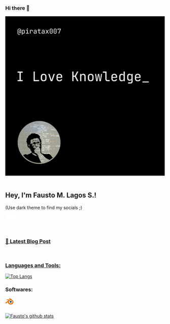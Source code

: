 ### Hi there 👋
<img src="https://github.com/piratax007/piratax007/blob/main/GitHub_Back.png">
<br/>
<br/>

## Hey, I'm Fausto M. Lagos S.!
(Use dark theme to find my socials ;)

<a href="https://linkedin.com/in/aakarshb" target="_blank"><img align="left" alt="Aakarsh B | LinkedIn" width="22px" src="https://github.com/Aakarsh-B/trying-repos/blob/master/linkedin.svg" />
<a href="https://twitter.com/Aakarsh-Bhttps://www.w3.org/html/" target="_blank"><img align="left" alt="Aakarsh B | Twitter" width="22px" src="https://github.com/Aakarsh-B/trying-repos/blob/master/twitter.svg" />
<!---<a href="https://dev.to/aakarshb" target="_blank"><img align="left" alt="dev to aakarsh" width="22px" src="https://github.com/Aakarsh-B/trying-repos/blob/master/dev-badge.svg" /></a>--->

<br />
<br />
<br />

### 📕 Latest Blog Post

<!-- BLOG-POST-LIST:START -->
<!-- BLOG-POST-LIST:END -->

<br/>

### Languages and Tools:

[![Top Langs](https://github-readme-stats.vercel.app/api/top-langs/?username=piratax007&layout=compact&theme=gruvbox)](https://github.com/anuraghazra/github-readme-stats)

<!---<a href="https://www.python.org" target="_blank"> <img align="left" alt="Python" width="26px" src="https://github.com/Aakarsh-B/trying-repos/blob/master/python-5.svg?raw=true"/> </a>
<a href="https://git-scm.com/" target="_blank"> <img align="left" alt="git" width="26px" src="https://www.vectorlogo.zone/logos/git-scm/git-scm-icon.svg"/> </a>
<img align="left" alt="GitHub" width="26px" src="https://github.com/Aakarsh-B/trying-repos/blob/master/github.svg" />
<br />
<br />--->
### Softwares:

<a href="https://www.blender.org" target="_blank"> <img align="left" alt="Photoshop" width="26px" src="https://github.com/Aakarsh-B/trying-repos/blob/master/blender.png?raw=true"/> </a>


<br />
<br />

[![Fausto's github stats](https://github-readme-stats.vercel.app/api?username=piratax007&include_all_commits=true&count_private=true&show_icons=true&line_height=20&theme=gruvbox)](https://github.com/anuraghazra/github-readme-stats)

